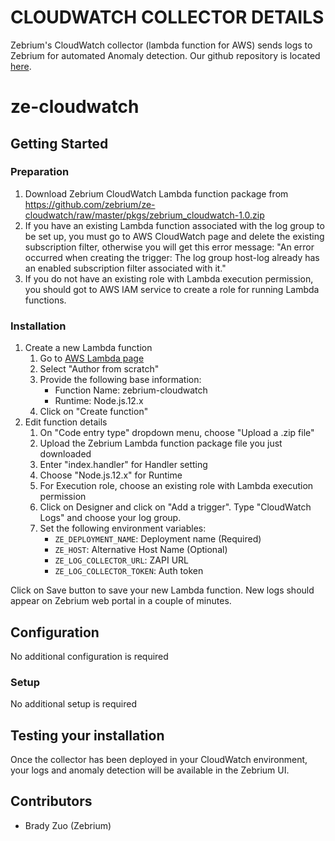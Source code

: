 # CLOUDWATCH COLLECTOR DETAILS
Zebrium's CloudWatch collector (lambda function for AWS) sends logs to Zebrium for automated Anomaly detection.
Our github repository is located [here](https://github.com/zebrium/ze-cloudwatch).

# ze-cloudwatch

## Getting Started
### Preparation
1. Download Zebrium CloudWatch Lambda function package from https://github.com/zebrium/ze-cloudwatch/raw/master/pkgs/zebrium_cloudwatch-1.0.zip
2. If you have an existing Lambda function associated with the log group to be set up, you must go to AWS CloudWatch page and delete the existing subscription filter, otherwise you will get this error message: "An error occurred when creating the trigger: The log group host-log already has an enabled subscription filter associated with it."
3. If you do not have an existing role with Lambda execution permission, you should got to AWS IAM service to create a role for running Lambda functions.

### Installation
1. Create a new Lambda function
    1. Go to [AWS Lambda page](https://us-west-2.console.aws.amazon.com/lambda)
    2. Select "Author from scratch"
    3. Provide the following base information:
        * Function Name: zebrium-cloudwatch
        * Runtime: Node.js.12.x
    4. Click on "Create function"
2. Edit function details
    1. On "Code entry type" dropdown menu, choose "Upload a .zip file"
    2. Upload the Zebrium Lambda function package file you just downloaded
    3. Enter "index.handler" for Handler setting
    4. Choose "Node.js.12.x" for Runtime
    5. For Execution role, choose an existing role with Lambda execution permission
    6. Click on Designer and click on "Add a trigger". Type "CloudWatch Logs" and choose your log group.
    7. Set the following environment variables:
        * `ZE_DEPLOYMENT_NAME`: Deployment name (Required)
        * `ZE_HOST`: Alternative Host Name (Optional)
        * `ZE_LOG_COLLECTOR_URL`: ZAPI URL
        * `ZE_LOG_COLLECTOR_TOKEN`: Auth token

Click on Save button to save your new Lambda function. New logs should appear on Zebrium web portal in a couple of minutes.

## Configuration
No additional configuration is required

### Setup
No additional setup is required

## Testing your installation
Once the collector has been deployed in your CloudWatch environment, your logs and anomaly detection will be available in the Zebrium UI.

## Contributors
* Brady Zuo (Zebrium)
